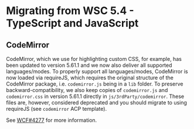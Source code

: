 # Migrating from WSC 5.4 - TypeScript and JavaScript

## CodeMirror

CodeMirror, which we use for highlighting custom CSS, for example, has been updated to version 5.61.1 and we now also deliver all supported languages/modes.
To properly support all languages/modes, CodeMirror is now loaded via requireJS, which requires the original structure of the CodeMirror package, i.e. `codemirror.js` being in a `lib` folder.
To preserve backward-compatibility, we also keep copies of `codemirror.js` and `codemirror.css` in version 5.61.1 directly in `js/3rdParty/codemirror`.
These files are, however, considered deprecated and you should migrate to using requireJS (see `codemirror` ACP template).

See [WCF#4277](https://github.com/WoltLab/WCF/pull/4277) for more information.
